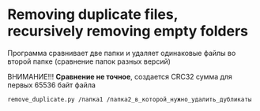 # Removing duplicate files, recursively removing empty folders
Программа сравнивает две папки и удаляет одинаковые файлы во второй папке (сравнение папок разных версий)

ВНИМАНИЕ!!! **Сравнение не точное**, создается CRC32 сумма для первых 65536 байт файла

```
remove_duplicate.py /папка1 /папка2_в_которой_нужно_удалить_дубликаты
```
